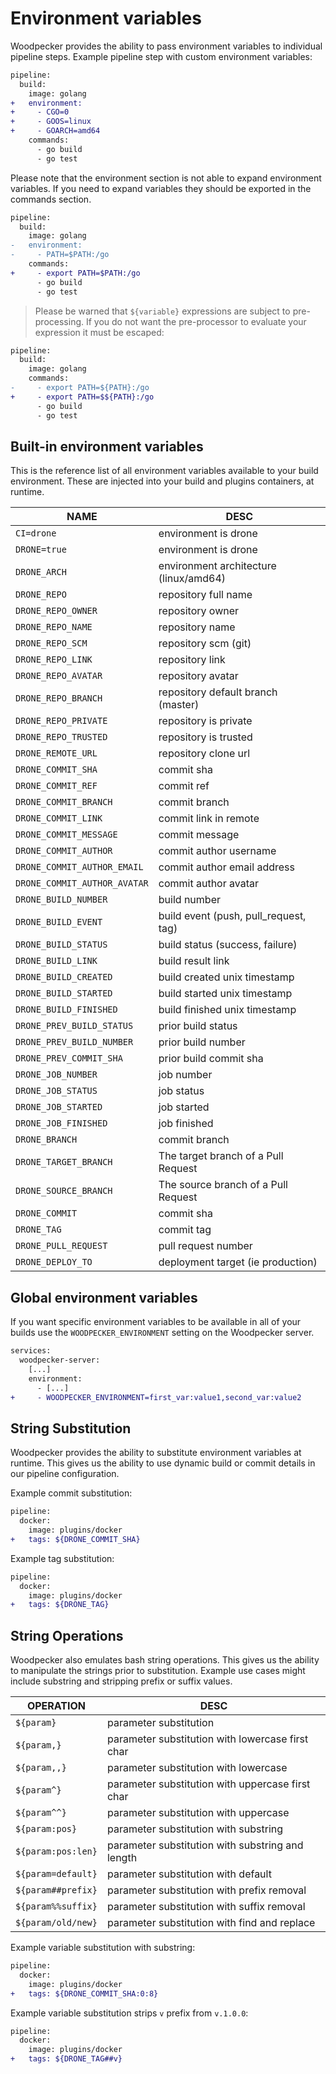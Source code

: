 # Environment variables

Woodpecker provides the ability to pass environment variables to individual pipeline steps. Example pipeline step with custom environment variables:

```diff
pipeline:
  build:
    image: golang
+   environment:
+     - CGO=0
+     - GOOS=linux
+     - GOARCH=amd64
    commands:
      - go build
      - go test
```

Please note that the environment section is not able to expand environment variables. If you need to expand variables they should be exported in the commands section.

```diff
pipeline:
  build:
    image: golang
-   environment:
-     - PATH=$PATH:/go
    commands:
+     - export PATH=$PATH:/go
      - go build
      - go test
```

> Please be warned that `${variable}` expressions are subject to pre-processing. If you do not want the pre-processor to evaluate your expression it must be escaped:

```diff
pipeline:
  build:
    image: golang
    commands:
-     - export PATH=${PATH}:/go
+     - export PATH=$${PATH}:/go
      - go build
      - go test
```

## Built-in environment variables

This is the reference list of all environment variables available to your build environment. These are injected into your build and plugins containers, at runtime.

| NAME                         | DESC                                   |
| ---------------------------- | -------------------------------------- |
| `CI=drone`                   | environment is drone                   |
| `DRONE=true`                 | environment is drone                   |
| `DRONE_ARCH`                 | environment architecture (linux/amd64) |
| `DRONE_REPO`                 | repository full name                   |
| `DRONE_REPO_OWNER`           | repository owner                       |
| `DRONE_REPO_NAME`            | repository name                        |
| `DRONE_REPO_SCM`             | repository scm (git)                   |
| `DRONE_REPO_LINK`            | repository link                        |
| `DRONE_REPO_AVATAR`          | repository avatar                      |
| `DRONE_REPO_BRANCH`          | repository default branch (master)     |
| `DRONE_REPO_PRIVATE`         | repository is private                  |
| `DRONE_REPO_TRUSTED`         | repository is trusted                  |
| `DRONE_REMOTE_URL`           | repository clone url                   |
| `DRONE_COMMIT_SHA`           | commit sha                             |
| `DRONE_COMMIT_REF`           | commit ref                             |
| `DRONE_COMMIT_BRANCH`        | commit branch                          |
| `DRONE_COMMIT_LINK`          | commit link in remote                  |
| `DRONE_COMMIT_MESSAGE`       | commit message                         |
| `DRONE_COMMIT_AUTHOR`        | commit author username                 |
| `DRONE_COMMIT_AUTHOR_EMAIL`  | commit author email address            |
| `DRONE_COMMIT_AUTHOR_AVATAR` | commit author avatar                   |
| `DRONE_BUILD_NUMBER`         | build number                           |
| `DRONE_BUILD_EVENT`          | build event (push, pull_request, tag)  |
| `DRONE_BUILD_STATUS`         | build status (success, failure)        |
| `DRONE_BUILD_LINK`           | build result link                      |
| `DRONE_BUILD_CREATED`        | build created unix timestamp           |
| `DRONE_BUILD_STARTED`        | build started unix timestamp           |
| `DRONE_BUILD_FINISHED`       | build finished unix timestamp          |
| `DRONE_PREV_BUILD_STATUS`    | prior build status                     |
| `DRONE_PREV_BUILD_NUMBER`    | prior build number                     |
| `DRONE_PREV_COMMIT_SHA`      | prior build commit sha                 |
| `DRONE_JOB_NUMBER`           | job number                             |
| `DRONE_JOB_STATUS`           | job status                             |
| `DRONE_JOB_STARTED`          | job started                            |
| `DRONE_JOB_FINISHED`         | job finished                           |
| `DRONE_BRANCH`               | commit branch                          |
| `DRONE_TARGET_BRANCH`        | The target branch of a Pull Request    |
| `DRONE_SOURCE_BRANCH`        | The source branch of a Pull Request    |
| `DRONE_COMMIT`               | commit sha                             |
| `DRONE_TAG`                  | commit tag                             |
| `DRONE_PULL_REQUEST`         | pull request number                    |
| `DRONE_DEPLOY_TO`            | deployment target (ie production)      |

## Global environment variables

If you want specific environment variables to be available in all of your builds use the `WOODPECKER_ENVIRONMENT` setting on the Woodpecker server.

```.diff
services:
  woodpecker-server:
    [...]
    environment:
      - [...]
+     - WOODPECKER_ENVIRONMENT=first_var:value1,second_var:value2
```

## String Substitution

Woodpecker provides the ability to substitute environment variables at runtime. This gives us the ability to use dynamic build or commit details in our pipeline configuration.

Example commit substitution:

```diff
pipeline:
  docker:
    image: plugins/docker
+   tags: ${DRONE_COMMIT_SHA}
```

Example tag substitution:

```diff
pipeline:
  docker:
    image: plugins/docker
+   tags: ${DRONE_TAG}
```

## String Operations

Woodpecker also emulates bash string operations. This gives us the ability to manipulate the strings prior to substitution. Example use cases might include substring and stripping prefix or suffix values.

| OPERATION          | DESC                                             |
| ------------------ | ------------------------------------------------ |
| `${param}`         | parameter substitution                           |
| `${param,}`        | parameter substitution with lowercase first char |
| `${param,,}`       | parameter substitution with lowercase            |
| `${param^}`        | parameter substitution with uppercase first char |
| `${param^^}`       | parameter substitution with uppercase            |
| `${param:pos}`     | parameter substitution with substring            |
| `${param:pos:len}` | parameter substitution with substring and length |
| `${param=default}` | parameter substitution with default              |
| `${param##prefix}` | parameter substitution with prefix removal       |
| `${param%%suffix}` | parameter substitution with suffix removal       |
| `${param/old/new}` | parameter substitution with find and replace     |

Example variable substitution with substring:

```diff
pipeline:
  docker:
    image: plugins/docker
+   tags: ${DRONE_COMMIT_SHA:0:8}
```

Example variable substitution strips `v` prefix from `v.1.0.0`:

```diff
pipeline:
  docker:
    image: plugins/docker
+   tags: ${DRONE_TAG##v}
```
